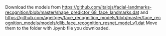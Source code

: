 Download the models from https://github.com/italojs/facial-landmarks-recognition/blob/master/shape_predictor_68_face_landmarks.dat and https://github.com/ageitgey/face_recognition_models/blob/master/face_recognition_models/models/dlib_face_recognition_resnet_model_v1.dat
Move them to the folder with .ipynb file you downloaded.
